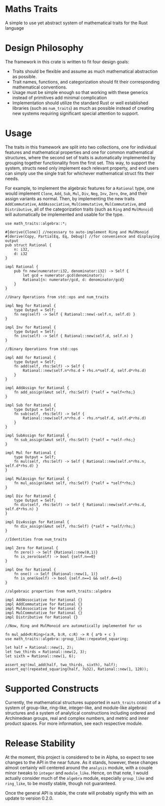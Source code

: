 
# Maths Traits

A simple to use yet abstract system of mathematical traits for the Rust language

# Design Philosophy

The framework in this crate is written to fit four design goals:
* Traits should be flexible and assume as much mathematical abstraction as possible.
* Trait names, functions, and categorization should fit their corresponding
 mathematical conventions.
* Usage must be simple enough so that working with these generics instead of primitives add
 minimal complication
* Implementation should utilize the standard Rust or well established
 libraries (such as `num_traits`) as much as possible instead of creating new systems
 requiring significant special attention to support.

# Usage

The traits in this framework are split into two collections, one for individual features and mathematical
properties and one for common mathematical structures, where the second set of traits is automatically
implemented by grouping together functionality from the first set. This way, to support the system,
structs need only implement each relevant property, and end users can simply use the single
trait for whichever mathematical struct fits their needs.

For example, to implement the algebraic features for a `Rational` type,
one would implement `Clone`, `Add`, `Sub`, `Mul`,
`Div`, `Neg`, `Inv`, `Zero`,
`One`, and their assign variants as normal. Then, by implementing the new traits
`AddCommutative`, `AddAssociative`,
`MulCommutative`, `MulCommutative`, and
`Distributive`, all of the categorization traits (such as `Ring`
and `MulMonoid`) will automatically be implemented and usable for the type.

```
use math_traits::algebra::*;

#[derive(Clone)] //necessary to auto-implement Ring and MulMonoid
#[derive(Copy, PartialEq, Eq, Debug)] //for convenience and displaying output
pub struct Rational {
    n: i32,
    d: i32
}

impl Rational {
    pub fn new(numerator:i32, denominator:i32) -> Self {
        let gcd = numerator.gcd(denominator);
        Rational{n: numerator/gcd, d: denominator/gcd}
    }
}

//Unary Operations from std::ops and num_traits

impl Neg for Rational {
    type Output = Self;
    fn neg(self) -> Self { Rational::new(-self.n, self.d) }
}

impl Inv for Rational {
    type Output = Self;
    fn inv(self) -> Self { Rational::new(self.d, self.n) }
}

//Binary Operations from std::ops

impl Add for Rational {
    type Output = Self;
    fn add(self, rhs:Self) -> Self {
        Rational::new(self.n*rhs.d + rhs.n*self.d, self.d*rhs.d)
    }
}

impl AddAssign for Rational {
    fn add_assign(&mut self, rhs:Self) {*self = *self+rhs;}
}

impl Sub for Rational {
    type Output = Self;
    fn sub(self, rhs:Self) -> Self {
        Rational::new(self.n*rhs.d - rhs.n*self.d, self.d*rhs.d)
    }
}

impl SubAssign for Rational {
    fn sub_assign(&mut self, rhs:Self) {*self = *self-rhs;}
}

impl Mul for Rational {
    type Output = Self;
    fn mul(self, rhs:Self) -> Self { Rational::new(self.n*rhs.n, self.d*rhs.d) }
}

impl MulAssign for Rational {
    fn mul_assign(&mut self, rhs:Self) {*self = *self*rhs;}
}

impl Div for Rational {
    type Output = Self;
    fn div(self, rhs:Self) -> Self { Rational::new(self.n*rhs.d, self.d*rhs.n) }
}

impl DivAssign for Rational {
    fn div_assign(&mut self, rhs:Self) {*self = *self/rhs;}
}

//Identities from num_traits

impl Zero for Rational {
    fn zero() -> Self {Rational::new(0,1)}
    fn is_zero(&self) -> bool {self.n==0}
}

impl One for Rational {
    fn one() -> Self {Rational::new(1, 1)}
    fn is_one(&self) -> bool {self.n==1 && self.d==1}
}

//algebraic properties from math_traits::algebra

impl AddAssociative for Rational {}
impl AddCommutative for Rational {}
impl MulAssociative for Rational {}
impl MulCommutative for Rational {}
impl Distributive for Rational {}

//Now, Ring and MulMonoid are automatically implemented for us

fn mul_add<R:Ring>(a:R, b:R, c:R) -> R { a*b + c }
use math_traits::algebra::group_like::repeated_squaring;

let half = Rational::new(1, 2);
let two_thirds = Rational::new(2, 3);
let sixth = Rational::new(1, 6);

assert_eq!(mul_add(half, two_thirds, sixth), half);
assert_eq!(repeated_squaring(half, 7u32), Rational::new(1, 128));
```

# Supported Constructs

Currently, the mathematical structures supported in `math_traits` consist of a system of
group-like, ring-like, integer-like,
and module-like algebraic structures and a system of analytical constructions including
ordered and Archimedean groups, real and complex numbers,
and metric and inner product spaces. For more information, see each respective
module.

# Release Stability

At the moment, this project is considered to be in Alpha, so expect to see changes
to the API in the near future. As it stands, however, these changes almost
certainly will centered around the `analysis` module, with a couple
minor tweaks to `integer` and `module_like`. Hence, on that note,
I would actually consider much of the `algebra` module,
especially `group_like` and `ring_like`, to be mostly stable, though not guaranteed.

Once the general API is stable, the crate will probably signify this with an
update to version 0.2.0.
